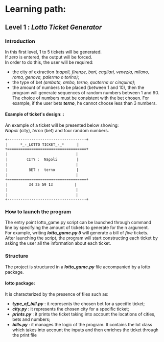 # Learning path:
## Level 1 : _Lotto Ticket Generator_
### Introduction
In this first level, 1 to 5 tickets will be generated.  
If _zero_ is entered, the output will be forced.  
In order to do this, the user will be required:
- the city of extraction _(napoli, firenze, bari, cagliari, venezia, milano, roma, genova, palermo o torino)_;
- the type of bet _(ambata, ambo, terno, quaterna or cinquina)_;
- the amount of numbers to be placed (between 1 and 10), then the program will generate sequences of random numbers between 1 and 90. The choice of numbers must be consistent with the bet chosen.
For example, if the user bets ***terno***, he cannot choose less than 3 numbers.
#### Example of ticket's design: :
An example of a ticket will be presented below showing:   
_Napoli_ (city), _terno_ (bet) and four random numbers.

```+------------------------------------+```  
```|```&emsp;&emsp;&emsp;```*_-_LOTTO TICKET_-_*```&emsp;&emsp;&emsp;```|```  
```+====================================+```  
```|```&emsp;&emsp;&emsp;&emsp;&emsp;&emsp;&emsp;&emsp;&emsp;&emsp;&emsp;&emsp;&emsp;&emsp;&emsp;&emsp;```|```  
```|```&emsp;&emsp;&emsp;&emsp;&ensp;```CITY :  Napoli```&emsp;&emsp;&emsp;&ensp;&emsp;```|```  
```|```&emsp;&emsp;&emsp;&emsp;&emsp;&emsp;&emsp;&emsp;&emsp;&emsp;&emsp;&emsp;&emsp;&emsp;&emsp;&emsp;```|```  
```|```&emsp;&emsp;&emsp;&emsp;&emsp;```BET :  terno```&emsp;&emsp;&emsp;&ensp;&ensp;&emsp;```|```  
```|```&emsp;&emsp;&emsp;&emsp;&emsp;&emsp;&emsp;&emsp;&emsp;&emsp;&emsp;&emsp;&emsp;&emsp;&emsp;&emsp;```|```  
```+====================================+```  
```|```&emsp;&emsp;&emsp;&emsp;&emsp;```34 25 59 13```&emsp;&emsp;&emsp;&emsp;&ensp;&ensp;```|```  
```|```&emsp;&emsp;&emsp;&emsp;&emsp;&emsp;&emsp;&emsp;&emsp;&emsp;&emsp;&emsp;&emsp;&emsp;&emsp;&emsp;```|```  
```|```&emsp;&emsp;&emsp;&emsp;&emsp;&emsp;&emsp;&emsp;&emsp;&emsp;&emsp;&emsp;&emsp;&emsp;&emsp;&emsp;```|```  
```+------------------------------------+```  

### How to launch the program
The entry point lotto_game.py script can be launched through command line by specifying the amount of tickets to generate for the n argument.  
For example, writing ***lotto_game.py 5*** will generate a bill of _five_ tickets.  
After launching the script, the program will start constructing each ticket by asking the user all the information about each ticket.

### Structure
The project is structured in a ***lotto_game.py*** file accompanied by a lotto package.
#### lotto package:
It is characterized by the presence of files such as:
- ***type_of_bill.py*** : it represents the chosen bet for a specific ticket;
- ***city.py*** : it represents the chosen city for a specific ticket;
- ***prints.py*** : it prints the ticket taking into account the locations of cities, bets and numbers;
- ***bills.py*** : it manages the logic of the program. It contains the lot class which takes into account the inputs and then enriches the ticket through the print file